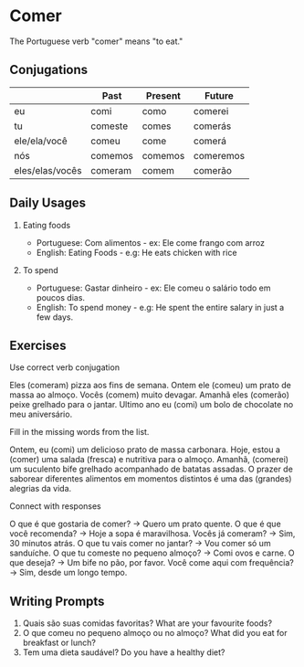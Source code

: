 # Comer

The Portuguese verb "comer" means "to eat."

## Conjugations

|                 | Past    | Present | Future    |
| --------------- | ------- | ------- | --------- |
| eu              | comi    | como    | comerei   |
| tu              | comeste | comes   | comerás   |
| ele/ela/você    | comeu   | come    | comerá    |
| nós             | comemos | comemos | comeremos |
| eles/elas/vocês | comeram | comem   | comerão   |

## Daily Usages

1. Eating foods

   - Portuguese: Com alimentos - ex: Ele come frango com arroz
   - English: Eating Foods - e.g: He eats chicken with rice

2. To spend

   - Portuguese: Gastar dinheiro - ex: Ele comeu o salário todo em poucos dias.
   - English: To spend money - e.g: He spent the entire salary in just a few days.

## Exercises

Use correct verb conjugation

Eles (comeram) pizza aos fins de semana.
Ontem ele (comeu) um prato de massa ao almoço.
Vocês (comem) muito devagar.
Amanhã eles (comerão) peixe grelhado para o jantar.
Ultimo ano eu (comi) um bolo de chocolate no meu aniversário.

Fill in the missing words from the list.

Ontem, eu (comi) um delicioso prato de massa carbonara. Hoje, estou a (comer) uma salada (fresca) e nutritiva para o almoço. Amanhã, (comerei) um suculento bife grelhado acompanhado de batatas assadas. O prazer de saborear diferentes alimentos em momentos distintos é uma das (grandes) alegrias da vida.

Connect with responses

O que é que gostaria de comer? -> Quero um prato quente.
O que é que você recomenda? -> Hoje a sopa é maravilhosa.
Vocês já comeram? -> Sim, 30 minutos atrás.
O que tu vais comer no jantar? -> Vou comer só um sanduíche.
O que tu comeste no pequeno almoço? -> Comi ovos e carne.
O que deseja? -> Um bife no pão, por favor.
Você come aqui com frequência? -> Sim, desde um longo tempo.

## Writing Prompts

1. Quais são suas comidas favoritas? What are your favourite foods?
2. O que comeu no pequeno almoço ou no almoço? What did you eat for breakfast or lunch?
3. Tem uma dieta saudável? Do you have a healthy diet?
